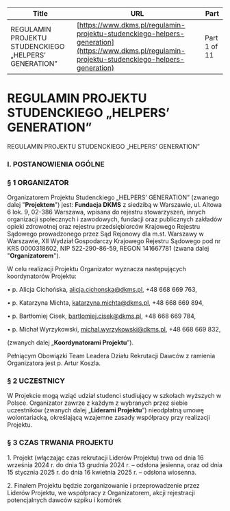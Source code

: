 | **Title**       | **URL**           | **Part**              |
|-----------------|-------------------|-----------------------|
| REGULAMIN PROJEKTU STUDENCKIEGO „HELPERS’ GENERATION”         | [https://www.dkms.pl/regulamin-projektu-studenckiego-helpers-generation](https://www.dkms.pl/regulamin-projektu-studenckiego-helpers-generation)    | Part 1 of 11          |

# REGULAMIN PROJEKTU STUDENCKIEGO „HELPERS’ GENERATION”

REGULAMIN PROJEKTU STUDENCKIEGO „HELPERS’ GENERATION”


### I. POSTANOWIENIA OGÓLNE


### § 1 ORGANIZATOR


Organizatorem Projektu Studenckiego „HELPERS’ GENERATION” (zwanego dalej "**Projektem**") jest: **Fundacja DKMS** z siedzibą w Warszawie, ul. Altowa 6 lok. 9, 02\-386 Warszawa, wpisana do rejestru stowarzyszeń, innych organizacji społecznych i zawodowych, fundacji oraz publicznych zakładów opieki zdrowotnej oraz rejestru przedsiębiorców Krajowego Rejestru Sądowego prowadzonego przez Sąd Rejonowy dla m.st. Warszawy w Warszawie, XII Wydział Gospodarczy Krajowego Rejestru Sądowego pod nr KRS 0000318602, NIP 522\-290\-86\-59, REGON 141667781 (zwana dalej "**Organizatorem**").


W celu realizacji Projektu Organizator wyznacza następujących koordynatorów Projektu:


• p. Alicja Cichońska, alicja.cichonska@dkms.pl, \+48 668 669 763, 


• p. Katarzyna Michta, katarzyna.michta@dkms.pl, \+48 668 669 894,


• p. Bartłomiej Cisek, bartlomiej.cisek@dkms.pl, \+48 668 669 784,


• p. Michał Wyrzykowski, michal.wyrzykowski@dkms.pl, \+48 668 669 832,


(zwanych dalej „**Koordynatorami Projektu**”).


Pełniącym Obowiązki Team Leadera Działu Rekrutacji Dawców z ramienia Organizatora jest p. Artur Koszla.


### § 2 UCZESTNICY


W Projekcie mogą wziąć udział studenci studiujący w szkołach wyższych w Polsce. Organizator zawrze z każdym z wybranych przez siebie uczestników (zwanych dalej „**Liderami Projektu**”) nieodpłatną umowę wolontariacką, określającą wzajemne zasady współpracy przy realizacji Projektu.


### § 3 CZAS TRWANIA PROJEKTU


1\. Projekt (włączając czas rekrutacji Liderów Projektu) trwa od dnia 16 września 2024 r. do dnia 13 grudnia 2024 r. – odsłona jesienna, oraz od dnia 15 stycznia 2025 r. do dnia 16 kwietnia 2025 r. – odsłona wiosenna. 


2\. Finałem Projektu będzie zorganizowanie i przeprowadzenie przez Liderów Projektu, we współpracy z Organizatorem, akcji rejestracji potencjalnych dawców szpiku i komórek